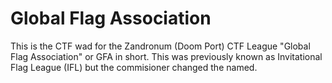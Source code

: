 # Global Flag Association

This is the CTF wad for the Zandronum (Doom Port) CTF League "Global Flag Association" or GFA in short. This was previously known as Invitational Flag League (IFL) but the commisioner changed the named.